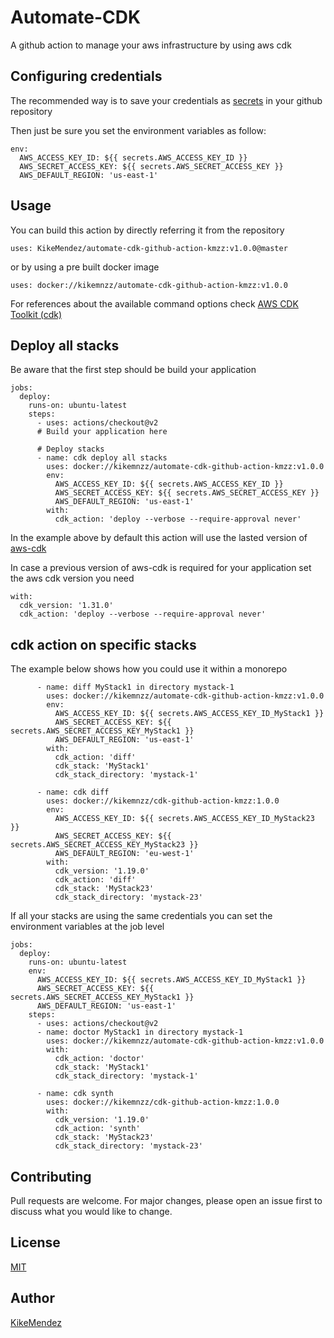 # Automate-CDK
A github action to manage your aws infrastructure by using aws cdk

## Configuring credentials
The recommended way is to save your credentials as [secrets](https://help.github.com/en/actions/configuring-and-managing-workflows/creating-and-storing-encrypted-secrets) in your github repository  

Then just be sure you set the environment variables as follow:

```$xslt
env:
  AWS_ACCESS_KEY_ID: ${{ secrets.AWS_ACCESS_KEY_ID }}
  AWS_SECRET_ACCESS_KEY: ${{ secrets.AWS_SECRET_ACCESS_KEY }}
  AWS_DEFAULT_REGION: 'us-east-1'
```

## Usage

You can build this action by directly referring it from the repository
```$xslt
uses: KikeMendez/automate-cdk-github-action-kmzz:v1.0.0@master
```
or by using a pre built docker image
```$xslt
uses: docker://kikemnzz/automate-cdk-github-action-kmzz:v1.0.0
```

For references about the available command options check [AWS CDK Toolkit (cdk)](https://docs.aws.amazon.com/cdk/latest/guide/tools.html) 

## Deploy all stacks 
Be aware that the first step should be build your application
```$xslt
jobs:
  deploy:
    runs-on: ubuntu-latest
    steps:
      - uses: actions/checkout@v2      
      # Build your application here

      # Deploy stacks
      - name: cdk deploy all stacks
        uses: docker://kikemnzz/automate-cdk-github-action-kmzz:v1.0.0
        env:
          AWS_ACCESS_KEY_ID: ${{ secrets.AWS_ACCESS_KEY_ID }}
          AWS_SECRET_ACCESS_KEY: ${{ secrets.AWS_SECRET_ACCESS_KEY }}
          AWS_DEFAULT_REGION: 'us-east-1'
        with:
          cdk_action: 'deploy --verbose --require-approval never'
```
In the example above by default this action will use the lasted version of [aws-cdk](https://www.npmjs.com/package/aws-cdk) 

In case a previous version of aws-cdk is required for your application set the aws cdk version you need
```$xslt
with:
  cdk_version: '1.31.0'
  cdk_action: 'deploy --verbose --require-approval never'
```

## cdk action on specific stacks
The example below shows how you could use it within a monorepo
```$xslt
      - name: diff MyStack1 in directory mystack-1
        uses: docker://kikemnzz/automate-cdk-github-action-kmzz:v1.0.0
        env:
          AWS_ACCESS_KEY_ID: ${{ secrets.AWS_ACCESS_KEY_ID_MyStack1 }}
          AWS_SECRET_ACCESS_KEY: ${{ secrets.AWS_SECRET_ACCESS_KEY_MyStack1 }}
          AWS_DEFAULT_REGION: 'us-east-1'
        with:
          cdk_action: 'diff'
          cdk_stack: 'MyStack1'
          cdk_stack_directory: 'mystack-1'

      - name: cdk diff
        uses: docker://kikemnzz/cdk-github-action-kmzz:1.0.0
        env:
          AWS_ACCESS_KEY_ID: ${{ secrets.AWS_ACCESS_KEY_ID_MyStack23 }}
          AWS_SECRET_ACCESS_KEY: ${{ secrets.AWS_SECRET_ACCESS_KEY_MyStack23 }}
          AWS_DEFAULT_REGION: 'eu-west-1'
        with:
          cdk_version: '1.19.0'
          cdk_action: 'diff'
          cdk_stack: 'MyStack23'
          cdk_stack_directory: 'mystack-23'
```

If all your stacks are using the same credentials you can set the environment variables at the job level
```$xslt
jobs:
  deploy:
    runs-on: ubuntu-latest
    env:
      AWS_ACCESS_KEY_ID: ${{ secrets.AWS_ACCESS_KEY_ID_MyStack1 }}
      AWS_SECRET_ACCESS_KEY: ${{ secrets.AWS_SECRET_ACCESS_KEY_MyStack1 }}
      AWS_DEFAULT_REGION: 'us-east-1'
    steps:
      - uses: actions/checkout@v2     
      - name: doctor MyStack1 in directory mystack-1
        uses: docker://kikemnzz/automate-cdk-github-action-kmzz:v1.0.0
        with:
          cdk_action: 'doctor'
          cdk_stack: 'MyStack1'
          cdk_stack_directory: 'mystack-1'

      - name: cdk synth
        uses: docker://kikemnzz/cdk-github-action-kmzz:1.0.0
        with:
          cdk_version: '1.19.0'
          cdk_action: 'synth'
          cdk_stack: 'MyStack23'
          cdk_stack_directory: 'mystack-23'
```

## Contributing
Pull requests are welcome. For major changes, please open an issue first to discuss what you would like to change.

## License
[MIT](LICENSE)

## Author
[KikeMendez](https://github.com/KikeMendez)
